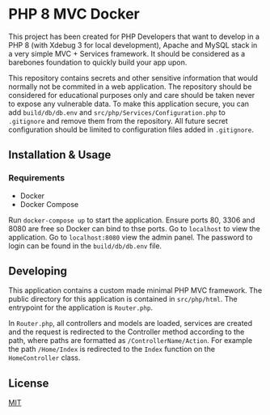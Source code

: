 # PHP 8 MVC Docker
This project has been created for PHP Developers that want to develop in a PHP 8 (with Xdebug 3 for local development), Apache and MySQL stack in a very simple MVC + Services framework. It should be considered as a barebones foundation to quickly build your app upon.

This repository contains secrets and other sensitive information that would normally not be commited in a web application. The repository should be considered for educational purposes only and care should be taken never to expose any vulnerable data. To make this application secure, you can add `build/db/db.env` and `src/php/Services/Configuration.php` to `.gitignore` and remove them from the repository. All future secret configuration should be limited to configuration files added in `.gitignore`.

## Installation & Usage
### Requirements
- Docker
- Docker Compose

Run `docker-compose up` to start the application. Ensure ports 80, 3306 and 8080 are free so Docker can bind to thse ports. Go to `localhost` to view the application. Go to `localhost:8080` view the admin panel. The password to login can be found in the `build/db/db.env` file.

## Developing
This application contains a custom made minimal PHP MVC framework. The public directory for this application is contained in `src/php/html`. The entrypoint for the application is `Router.php`.

In `Router.php`, all controllers and models are loaded, services are created and the request is redirected to the Controller method according to the path, where paths are formatted as `/ControllerName/Action`. For example the path `/Home/Index` is redirected to the `Index` function on the `HomeController` class.

## License
[MIT](https://choosealicense.com/licenses/mit/)